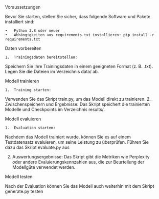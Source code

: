 Voraussetzungen

Bevor Sie starten, stellen Sie sicher, dass folgende Software und Pakete installiert sind:

	•	Python 3.8 oder neuer
	•	Abhängigkeiten aus requirements.txt installieren: pip install -r requirements.txt


Daten vorbereiten

	1.	Trainingsdaten bereitstellen:
Speichern Sie Ihre Trainingsdaten in einem geeigneten Format (z. B. .txt).
Legen Sie die Dateien im Verzeichnis data/ ab.


Modell trainieren

	1.	Training starten:
Verwenden Sie das Skript train.py, um das Modell direkt zu trainieren.
  2.	Zwischenspeichern und Ergebnisse:
Das Skript speichert die trainierten Modelle und Checkpoints im Verzeichnis results/.


Modell evaluieren

	1.	Evaluation starten:
Nachdem das Modell trainiert wurde, können Sie es auf einem Testdatensatz evaluieren, um seine Leistung zu überprüfen. Führen Sie dazu das Skript evaluate.py aus

  2.	Auswertungsergebnisse:
Das Skript gibt die Metriken wie Perplexity oder andere Evaluierungskennzahlen aus, die zur Beurteilung der Modellgüte verwendet werden.


Modell testen

Nach der Evaluation können Sie das Modell auch weiterhin mit dem Skript generate.py testen



